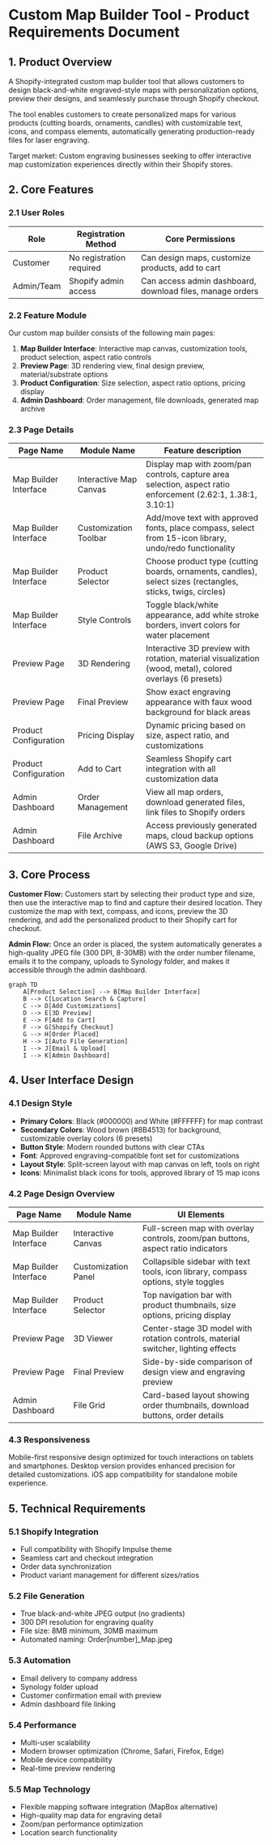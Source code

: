 # Custom Map Builder Tool - Product Requirements Document

## 1. Product Overview
A Shopify-integrated custom map builder tool that allows customers to design black-and-white engraved-style maps with personalization options, preview their designs, and seamlessly purchase through Shopify checkout.

The tool enables customers to create personalized maps for various products (cutting boards, ornaments, candles) with customizable text, icons, and compass elements, automatically generating production-ready files for laser engraving.

Target market: Custom engraving businesses seeking to offer interactive map customization experiences directly within their Shopify stores.

## 2. Core Features

### 2.1 User Roles
| Role | Registration Method | Core Permissions |
|------|---------------------|------------------|
| Customer | No registration required | Can design maps, customize products, add to cart |
| Admin/Team | Shopify admin access | Can access admin dashboard, download files, manage orders |

### 2.2 Feature Module
Our custom map builder consists of the following main pages:
1. **Map Builder Interface**: Interactive map canvas, customization tools, product selection, aspect ratio controls
2. **Preview Page**: 3D rendering view, final design preview, material/substrate options
3. **Product Configuration**: Size selection, aspect ratio options, pricing display
4. **Admin Dashboard**: Order management, file downloads, generated map archive

### 2.3 Page Details
| Page Name | Module Name | Feature description |
|-----------|-------------|---------------------|
| Map Builder Interface | Interactive Map Canvas | Display map with zoom/pan controls, capture area selection, aspect ratio enforcement (2.62:1, 1.38:1, 3.10:1) |
| Map Builder Interface | Customization Toolbar | Add/move text with approved fonts, place compass, select from 15-icon library, undo/redo functionality |
| Map Builder Interface | Product Selector | Choose product type (cutting boards, ornaments, candles), select sizes (rectangles, sticks, twigs, circles) |
| Map Builder Interface | Style Controls | Toggle black/white appearance, add white stroke borders, invert colors for water placement |
| Preview Page | 3D Rendering | Interactive 3D preview with rotation, material visualization (wood, metal), colored overlays (6 presets) |
| Preview Page | Final Preview | Show exact engraving appearance with faux wood background for black areas |
| Product Configuration | Pricing Display | Dynamic pricing based on size, aspect ratio, and customizations |
| Product Configuration | Add to Cart | Seamless Shopify cart integration with all customization data |
| Admin Dashboard | Order Management | View all map orders, download generated files, link files to Shopify orders |
| Admin Dashboard | File Archive | Access previously generated maps, cloud backup options (AWS S3, Google Drive) |

## 3. Core Process

**Customer Flow:**
Customers start by selecting their product type and size, then use the interactive map to find and capture their desired location. They customize the map with text, compass, and icons, preview the 3D rendering, and add the personalized product to their Shopify cart for checkout.

**Admin Flow:**
Once an order is placed, the system automatically generates a high-quality JPEG file (300 DPI, 8-30MB) with the order number filename, emails it to the company, uploads to Synology folder, and makes it accessible through the admin dashboard.

```mermaid
graph TD
    A[Product Selection] --> B[Map Builder Interface]
    B --> C[Location Search & Capture]
    C --> D[Add Customizations]
    D --> E[3D Preview]
    E --> F[Add to Cart]
    F --> G[Shopify Checkout]
    G --> H[Order Placed]
    H --> I[Auto File Generation]
    I --> J[Email & Upload]
    I --> K[Admin Dashboard]
```

## 4. User Interface Design

### 4.1 Design Style
- **Primary Colors**: Black (#000000) and White (#FFFFFF) for map contrast
- **Secondary Colors**: Wood brown (#8B4513) for background, customizable overlay colors (6 presets)
- **Button Style**: Modern rounded buttons with clear CTAs
- **Font**: Approved engraving-compatible font set for customizations
- **Layout Style**: Split-screen layout with map canvas on left, tools on right
- **Icons**: Minimalist black icons for tools, approved library of 15 map icons

### 4.2 Page Design Overview
| Page Name | Module Name | UI Elements |
|-----------|-------------|-------------|
| Map Builder Interface | Interactive Canvas | Full-screen map with overlay controls, zoom/pan buttons, aspect ratio indicators |
| Map Builder Interface | Customization Panel | Collapsible sidebar with text tools, icon library, compass options, style toggles |
| Map Builder Interface | Product Selector | Top navigation bar with product thumbnails, size options, pricing display |
| Preview Page | 3D Viewer | Center-stage 3D model with rotation controls, material switcher, lighting effects |
| Preview Page | Final Preview | Side-by-side comparison of design view and engraving preview |
| Admin Dashboard | File Grid | Card-based layout showing order thumbnails, download buttons, order details |

### 4.3 Responsiveness
Mobile-first responsive design optimized for touch interactions on tablets and smartphones. Desktop version provides enhanced precision for detailed customizations. iOS app compatibility for standalone mobile experience.

## 5. Technical Requirements

### 5.1 Shopify Integration
- Full compatibility with Shopify Impulse theme
- Seamless cart and checkout integration
- Order data synchronization
- Product variant management for different sizes/ratios

### 5.2 File Generation
- True black-and-white JPEG output (no gradients)
- 300 DPI resolution for engraving quality
- File size: 8MB minimum, 30MB maximum
- Automated naming: Order[number]_Map.jpeg

### 5.3 Automation
- Email delivery to company address
- Synology folder upload
- Customer confirmation email with preview
- Admin dashboard file linking

### 5.4 Performance
- Multi-user scalability
- Modern browser optimization (Chrome, Safari, Firefox, Edge)
- Mobile device compatibility
- Real-time preview rendering

### 5.5 Map Technology
- Flexible mapping software integration (MapBox alternative)
- High-quality map data for engraving detail
- Zoom/pan performance optimization
- Location search functionality
